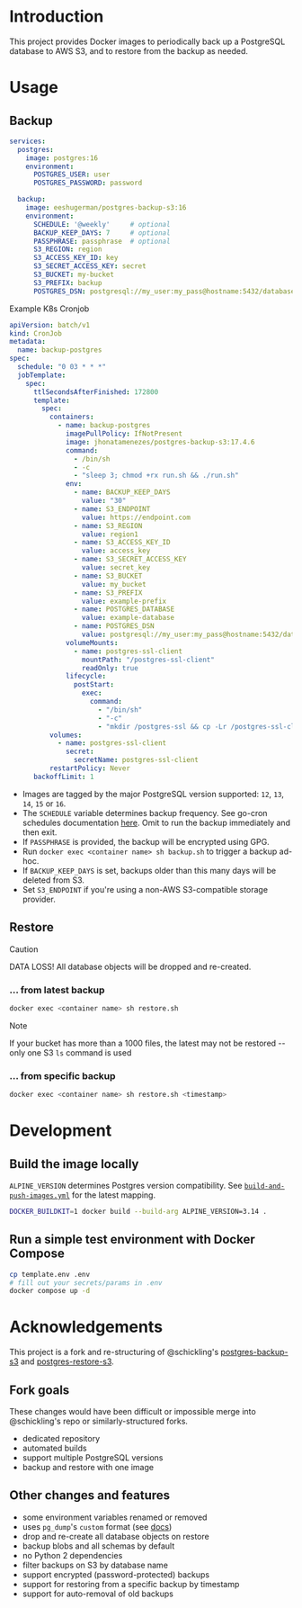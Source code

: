 # Introduction
This project provides Docker images to periodically back up a PostgreSQL database to AWS S3, and to restore from the backup as needed.

# Usage
## Backup
```yaml
services:
  postgres:
    image: postgres:16
    environment:
      POSTGRES_USER: user
      POSTGRES_PASSWORD: password

  backup:
    image: eeshugerman/postgres-backup-s3:16
    environment:
      SCHEDULE: '@weekly'     # optional
      BACKUP_KEEP_DAYS: 7     # optional
      PASSPHRASE: passphrase  # optional
      S3_REGION: region
      S3_ACCESS_KEY_ID: key
      S3_SECRET_ACCESS_KEY: secret
      S3_BUCKET: my-bucket
      S3_PREFIX: backup
      POSTGRES_DSN: postgresql://my_user:my_pass@hostname:5432/database_name?sslmode=verify-ca&sslrootcert=/postgres-ssl/root.crt&sslcert=/postgres-ssl/client.crt&sslkey=/postgres-ssl/client.key
```
Example K8s Cronjob
```yaml
apiVersion: batch/v1
kind: CronJob
metadata:
  name: backup-postgres
spec:
  schedule: "0 03 * * *"
  jobTemplate:
    spec:
      ttlSecondsAfterFinished: 172800
      template:
        spec:
          containers:
            - name: backup-postgres
              imagePullPolicy: IfNotPresent
              image: jhonatamenezes/postgres-backup-s3:17.4.6
              command:
                - /bin/sh
                - -c
                - "sleep 3; chmod +rx run.sh && ./run.sh"
              env:
                - name: BACKUP_KEEP_DAYS
                  value: "30"
                - name: S3_ENDPOINT
                  value: https://endpoint.com
                - name: S3_REGION
                  value: region1
                - name: S3_ACCESS_KEY_ID
                  value: access_key
                - name: S3_SECRET_ACCESS_KEY
                  value: secret_key
                - name: S3_BUCKET
                  value: my_bucket
                - name: S3_PREFIX
                  value: example-prefix
                - name: POSTGRES_DATABASE
                  value: example-database
                - name: POSTGRES_DSN
                  value: postgresql://my_user:my_pass@hostname:5432/database_name?sslmode=verify-ca&sslrootcert=/postgres-ssl/root.crt&sslcert=/postgres-ssl/client.crt&sslkey=/postgres-ssl/client.key
              volumeMounts:
                - name: postgres-ssl-client
                  mountPath: "/postgres-ssl-client"
                  readOnly: true
              lifecycle:
                postStart:
                  exec:
                    command:
                      - "/bin/sh"
                      - "-c"
                      - "mkdir /postgres-ssl && cp -Lr /postgres-ssl-client/* /postgres-ssl/ &&  chown root /postgres-ssl/* && chmod 600 /postgres-ssl/*;"
          volumes:
            - name: postgres-ssl-client
              secret:
                secretName: postgres-ssl-client
          restartPolicy: Never
      backoffLimit: 1
```

- Images are tagged by the major PostgreSQL version supported: `12`, `13`, `14`, `15` or `16`.
- The `SCHEDULE` variable determines backup frequency. See go-cron schedules documentation [here](http://godoc.org/github.com/robfig/cron#hdr-Predefined_schedules). Omit to run the backup immediately and then exit.
- If `PASSPHRASE` is provided, the backup will be encrypted using GPG.
- Run `docker exec <container name> sh backup.sh` to trigger a backup ad-hoc.
- If `BACKUP_KEEP_DAYS` is set, backups older than this many days will be deleted from S3.
- Set `S3_ENDPOINT` if you're using a non-AWS S3-compatible storage provider.

## Restore
> [!CAUTION]
> DATA LOSS! All database objects will be dropped and re-created.

### ... from latest backup
```sh
docker exec <container name> sh restore.sh
```

> [!NOTE]
> If your bucket has more than a 1000 files, the latest may not be restored -- only one S3 `ls` command is used

### ... from specific backup
```sh
docker exec <container name> sh restore.sh <timestamp>
```

# Development
## Build the image locally
`ALPINE_VERSION` determines Postgres version compatibility. See [`build-and-push-images.yml`](.github/workflows/build-and-push-images.yml) for the latest mapping.
```sh
DOCKER_BUILDKIT=1 docker build --build-arg ALPINE_VERSION=3.14 .
```
## Run a simple test environment with Docker Compose
```sh
cp template.env .env
# fill out your secrets/params in .env
docker compose up -d
```

# Acknowledgements
This project is a fork and re-structuring of @schickling's [postgres-backup-s3](https://github.com/schickling/dockerfiles/tree/master/postgres-backup-s3) and [postgres-restore-s3](https://github.com/schickling/dockerfiles/tree/master/postgres-restore-s3).

## Fork goals
These changes would have been difficult or impossible merge into @schickling's repo or similarly-structured forks.
  - dedicated repository
  - automated builds
  - support multiple PostgreSQL versions
  - backup and restore with one image

## Other changes and features
  - some environment variables renamed or removed
  - uses `pg_dump`'s `custom` format (see [docs](https://www.postgresql.org/docs/10/app-pgdump.html))
  - drop and re-create all database objects on restore
  - backup blobs and all schemas by default
  - no Python 2 dependencies
  - filter backups on S3 by database name
  - support encrypted (password-protected) backups
  - support for restoring from a specific backup by timestamp
  - support for auto-removal of old backups

